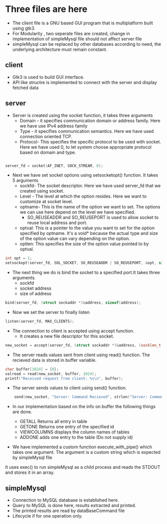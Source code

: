 # Three files are here

- The client file is a GNU based GUI program that is multiplatform built using gtk3.
- For Modularity , two seperate files are created, change in implementation of simpleMysql file should not affect server file
- simpleMysql can be replaced by other databases according to need, the underlying architecture must remain constant.

## client

- Gtk3 is used to build GUI interface.
- API like structre is implemented to connect with the server and display fetched data

## server

- Server is created using the socket function, it takes three arguments
  - Domain - it specifies communication domain or address family. Here we have use IPv4 address family
  - Type - it specifies communication semantics. Here we have used connection oriented TCP.
  - Protocol- This specifies the specific protocol to be used with socket. Here we have used 0, to let system choose appropriate protocol based on domain and type.

```cpp

server_fd = socket(AF_INET, SOCK_STREAM, 0);
```

- Next we have set socket options using setsocketopt() function. It takes 5 arguments
  - sockfd- The socket descriptor. Here we have used server_fd that we created using socket.
  - Level - The level at which the option resides. Here we want to customize at socket level.
  - optname- This is the name of the option we want to set. The options we can use here depend on the level we have specified.
    - SO_REUSEADDR and SO_REUSEPORT is used to allow socket to reuse local address and port.
  - optval: This is a pointer to the value you want to set for the option specified by optname. It's a void\* because the actual type and size of the option value can vary depending on the option.
  - optlen: This specifies the size of the option value pointed to by optval.

```cpp
int opt = 1;
setsockopt(server_fd, SOL_SOCKET, SO_REUSEADDR | SO_REUSEPORT, &opt, sizeof(opt));
```

- The next thing we do is bind the socket to a specified port.It takes three arguments.
  - sockfd
  - socket address
  - size of address

```cpp
bind(server_fd, (struct sockaddr *)&address, sizeof(address);
```

- Now we set the server to finally listen

```cpp
listen(server_fd, MAX_CLIENTS);
```

- The connection to client is accepted using accept function.
  - It creates a new file descriptor for this socket.

```cpp
new_socket = accept(server_fd, (struct sockaddr *)&address, (socklen_t *)&addrlen)
```

- The server reads values sent from client using read() function. The recieved data is stored in buffer variable.

```cpp
char buffer[1024] = {0};
valread = read(new_socket, buffer, 1024);
printf("Received request from client: %s\n", buffer);
```

- The server sends values to client using send() function.

```cpp
    send(new_socket, "Server: Command Recieved", strlen("Server: Command Recieved"), 0);
```

- In our implementation based on the info on buffer the following things are done.

  - GETALL Returns all entry in table
  - GETONE Returns one entry of the specified id
  - VIEWCOLUMNS displays the column names of tables
  - ADDONE adds one entry to the table (Do not supply id)

- We have implemented a custom function execute_with_pipe() which takes one argument. The argument is a custom string which is expected by simpleMysql file

<p> It uses exec() to run simpleMysql as a child process and reads the STDOUT and stores it in an array. </p>

## simpleMysql

- Connection to MySQL database is established here.
- Query to MySQL is done here, results extracted and printed.
- The printed results are read by dataBaseCommand file
- Lifecycle if for one operation only.
